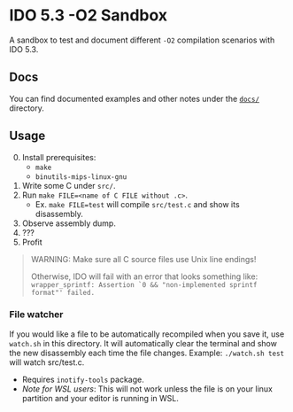 # IDO 5.3 -O2 Sandbox
A sandbox to test and document different `-O2` compilation scenarios with IDO 5.3.

## Docs
You can find documented examples and other notes under the [`docs/`](./docs/README.md) directory.

## Usage
0. Install prerequisites:
    - `make`
    - `binutils-mips-linux-gnu`
1. Write some C under `src/`.
2. Run `make FILE=<name of C FILE without .c>`.
    - Ex. `make FILE=test` will compile `src/test.c` and show its disassembly.
3. Observe assembly dump.
4. ???
5. Profit

> WARNING: Make sure all C source files use Unix line endings!
>
> Otherwise, IDO will fail with an error that looks something like:
> ```wrapper_sprintf: Assertion `0 && "non-implemented sprintf format"' failed.```

### File watcher
If you would like a file to be automatically recompiled when you save it, use `watch.sh` in this directory. It will automatically clear the terminal and show the new disassembly each time the file changes. Example: `./watch.sh test` will watch src/test.c.
- Requires `inotify-tools` package.
- *Note for WSL users*: This will not work unless the file is on your linux partition and your editor is running in WSL.
